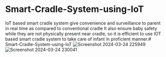 # Smart-Cradle-System-using-IoT
IoT based smart cradle system give convenience and surveillance to parent in real time as compared to conventional cradle It also ensure baby safety while they are not physically present near cradle, so it is efficient to use IOT based smart cradle system to take care of infant in proficient manner.# Smart-Cradle-System-using-IoT
![Screenshot 2024-03-24 225949](https://github.com/Sravani63055/Smart-Cradle-System-using-IoT/assets/138251484/1012e743-a16c-4e2f-949d-22a8d310ca13)
![Screenshot 2024-03-24 230041](https://github.com/Sravani63055/Smart-Cradle-System-using-IoT/assets/138251484/1269ecae-b2b5-4b6b-b9c8-bac60c46f9dd)

